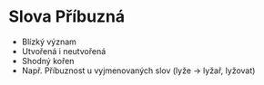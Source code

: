 # Slova Příbuzná

- Blízký význam
- Utvořená i neutvořená 
- Shodný kořen
- Např. Příbuznost u vyjmenovaných slov (lyže -> lyžař, lyžovat)